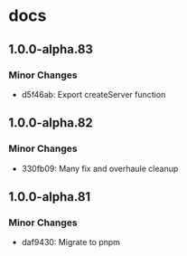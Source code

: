 # docs

## 1.0.0-alpha.83

### Minor Changes

- d5f46ab: Export createServer function

## 1.0.0-alpha.82

### Minor Changes

- 330fb09: Many fix and overhaule cleanup

## 1.0.0-alpha.81

### Minor Changes

- daf9430: Migrate to pnpm
